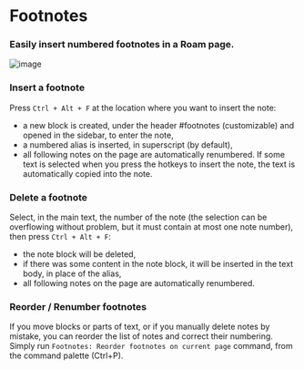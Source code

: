 # Footnotes

### Easily insert numbered footnotes in a Roam page.

![image](https://user-images.githubusercontent.com/74436347/189387081-fbb7ef64-5fde-441b-97c4-0bc7bae3e520.png)

### Insert a footnote
Press `Ctrl + Alt + F` at the location where you want to insert the note: 
  - a new block is created, under the header #footnotes (customizable) and opened in the sidebar, to enter the note,
  - a numbered alias is inserted, in superscript (by default),
  - all following notes on the page are automatically renumbered.
If some text is selected when you press the hotkeys to insert the note, the text is automatically copied into the note.

### Delete a footnote
Select, in the main text, the number of the note (the selection can be overflowing without problem, but it must contain at most one note number), then press `Ctrl + Alt + F`:
  - the note block will be deleted,
  - if there was some content in the note block, it will be inserted in the text body, in place of the alias,
  - all following notes on the page are automatically renumbered.

### Reorder / Renumber footnotes
If you move blocks or parts of text, or if you manually delete notes by mistake, you can reorder the list of notes and correct their numbering.
Simply run `Footnotes: Reorder footnotes on current page` command, from the command palette (Ctrl+P).
